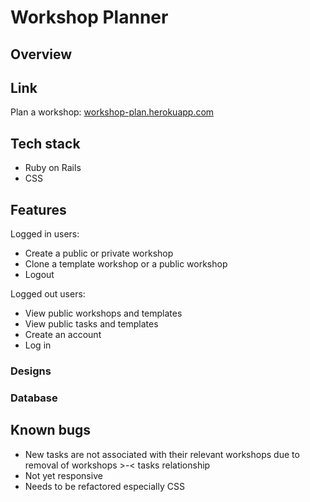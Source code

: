 # Workshop Planner
## Overview


## Link
Plan a workshop: [workshop-plan.herokuapp.com](https://workshop-plan.herokuapp.com/)

## Tech stack

- Ruby on Rails
- CSS

## Features

Logged in users:
- Create a public or private workshop
- Clone a template workshop or a public workshop
- Logout

Logged out users:
- View public workshops and templates
- View public tasks and templates
- Create an account
- Log in


### Designs
[]()

### Database
[]()

## Known bugs

- New tasks are not associated with their relevant workshops due to removal of workshops >-< tasks relationship
- Not yet responsive
- Needs to be refactored especially CSS

